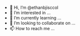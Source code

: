 - 👋 Hi, I’m @ethanbjisccol
- 👀 I’m interested in ...
- 🌱 I’m currently learning ...
- 💞️ I’m looking to collaborate on ...
- 📫 How to reach me ...

<!---
ethanbjisccol/ethanbjisccol is a ✨ special ✨ repository because its `README.md` (this file) appears on your GitHub profile.
You can click the Preview link to take a look at your changes.
--->
